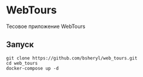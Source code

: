 WebTours
=========

Тесовое приложение WebTours

Запуск
------
```
git clone https://github.com/bsheryl/web_tours.git
cd web_tours
docker-compose up -d
```
